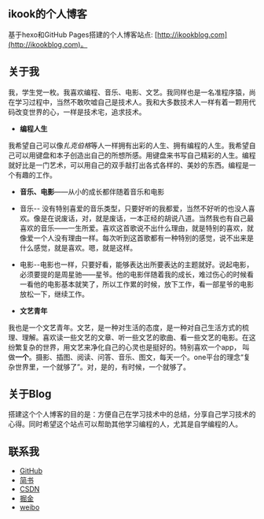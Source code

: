 ## **ikook的个人博客**
基于hexo和GitHub Pages搭建的个人博客站点: [http://ikookblog.com](http://ikookblog.com)。

## **关于我**
我，学生党一枚。我喜欢编程、音乐、电影、文艺。我同样也是一名准程序猿，尚在学习过程中，当然不敢吹嘘自己是技术人。我和大多数技术人一样有着一颗用代码改变世界的心，一样是技术宅，追求技术。

- **编程人生**

 我希望自己可以像*扎克伯格*等人一样拥有出彩的人生、拥有编程的人生。我希望自己可以用键盘和本子创造出自己的所想所感。用键盘来书写自己精彩的人生。编程就好比是一门艺术，可以用自己的双手敲打出各式各样的、美妙的东西。编程是一个有趣的工作。
   
- **音乐、电影**——从小的成长都伴随着音乐和电影
 - 音乐-- 没有特别喜爱的音乐类型，只要好听的我都爱，当然不好听的也没人喜欢。像是在说废话，对，就是废话，一本正经的胡说八道。当然我也有自己最喜欢的音乐——一生所爱。喜欢这首歌说不出什么理由，就是特别的喜欢，就像爱一个人没有理由一样。每次听到这首歌都有一种特别的感觉，说不出来是什么感觉，就是喜欢。嗯，就是这样。
 - 电影--电影也一样，只要好看，能够表达出所要表达的主题就好。说起电影，必须要提的是周星驰——星爷。他的电影伴随着我的成长，难过伤心的时候看一看他的电影基本就笑了，所以工作累的时候，放下工作，看一部星爷的电影放松一下，继续工作。
 
- **文艺青年**

 我也是一个文艺青年。文艺，是一种对生活的态度，是一种对自己生活方式的梳理、理解。喜欢读一些文艺的文章、听一些文艺的歌曲、看一些文艺的电影。在这纷繁复杂的世界，用文艺来净化自己的心灵也是挺好的。特别喜欢一个app， 叫做**一个**。摄影、插图、阅读、问答、音乐、图文，每天一个。one平台的理念“复杂世界里，一个就够了”。对，是的，有时候，一个就够了。

## **关于Blog**
搭建这个个人博客的目的是：方便自己在学习技术中的总结，分享自己学习技术的心得。同时希望这个站点可以帮助其他学习编程的人，尤其是自学编程的人。
## **联系我**

 - [GitHub](https://github.com/china-kook)
 - [简书](http://www.jianshu.com/users/c7a6bbb6855a/latest_articles)
 - [CSDN](http://blog.csdn.net/applydev)
 - [掘金](http://gold.xitu.io/user/576e6f2379bc44005bf4500e)
 - [weibo](http://weibo.com/chinakook?sudaref=ikookblog.com&retcode=6102&is_all=1)
